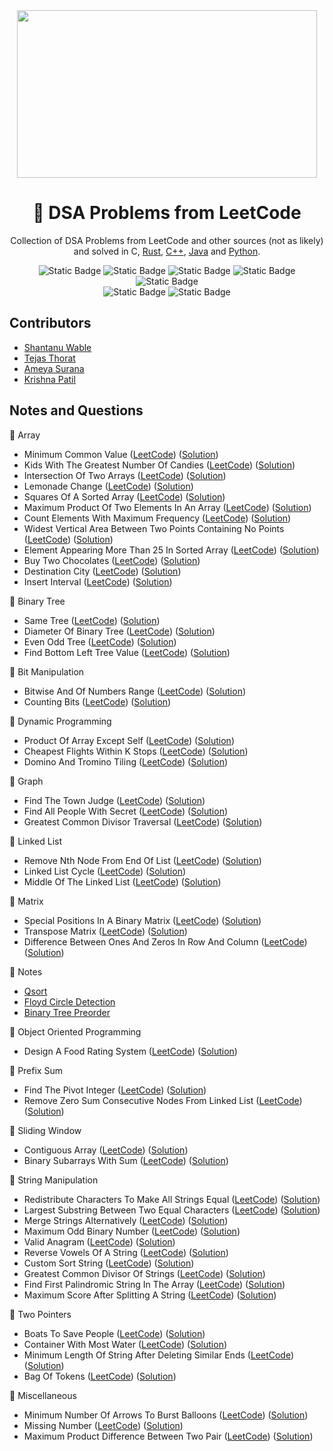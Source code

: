 <div align="center">
<img src="https://media2.giphy.com/media/v1.Y2lkPTc5MGI3NjExaW9keDk1cTV4aDE3YWZzOTJ1dTdxdmgxbzRnYmN2MzIwcXdlenUyMiZlcD12MV9pbnRlcm5hbF9naWZfYnlfaWQmY3Q9Zw/iIqmM5tTjmpOB9mpbn/giphy.gif" width="480" height="268" />

# 🧩 DSA Problems from LeetCode

Collection of DSA Problems from LeetCode and other sources (not as likely) and solved in C, [Rust](https://github.com/shxntanu/DSA/tree/Rust), [C++](https://github.com/shxntanu/DSA/tree/C++), [Java](https://github.com/shxntanu/DSA/tree/java) and [Python](https://github.com/shxntanu/DSA/tree/Python).

![Static Badge](https://img.shields.io/badge/C-gray?style=plastic&logo=C&labelColor=1A71AD&color=gray)
![Static Badge](https://img.shields.io/badge/C%2B%2B-gray?style=plastic&logo=C%2B%2B&labelColor=darkblue&color=gray)
![Static Badge](https://img.shields.io/badge/Rust-gray?style=plastic&logo=rust&labelColor=EF4900&color=gray)
![Static Badge](https://img.shields.io/badge/Java-gray?style=plastic&labelColor=F08E07&color=gray)
![Static Badge](https://img.shields.io/badge/Python-gray?style=plastic&logo=python&labelColor=F7C538&color=gray) <br/>
![Static Badge](https://img.shields.io/badge/LeetCode%20Daily-red)
![Static Badge](https://img.shields.io/badge/LeetCode%2075-red)

</div>

## Contributors

- [Shantanu Wable](https://github.com/shxntanu)
- [Tejas Thorat](https://github.com/tejaspthorat)
- [Ameya Surana](https://github.com/firefeast7)
- [Krishna Patil](https://github.com/Krishnapatil28113)

## Notes and Questions


📁 Array

- Minimum Common Value ([LeetCode](https://leetcode.com/problems/minimum-common-value)) ([Solution](array/minimum-common-value.c))
- Kids With The Greatest Number Of Candies ([LeetCode](https://leetcode.com/problems/kids-with-the-greatest-number-of-candies)) ([Solution](array/kids-with-the-greatest-number-of-candies.c))
- Intersection Of Two Arrays ([LeetCode](https://leetcode.com/problems/intersection-of-two-arrays)) ([Solution](array/intersection-of-two-arrays.cpp))
- Lemonade Change ([LeetCode](https://leetcode.com/problems/lemonade-change)) ([Solution](array/lemonade-change.c))
- Squares Of A Sorted Array ([LeetCode](https://leetcode.com/problems/squares-of-a-sorted-array)) ([Solution](array/squares-of-a-sorted-array.c))
- Maximum Product Of Two Elements In An Array ([LeetCode](https://leetcode.com/problems/maximum-product-of-two-elements-in-an-array)) ([Solution](array/maximum-product-of-two-elements-in-an-array.c))
- Count Elements With Maximum Frequency ([LeetCode](https://leetcode.com/problems/count-elements-with-maximum-frequency)) ([Solution](array/count-elements-with-maximum-frequency.c))
- Widest Vertical Area Between Two Points Containing No Points ([LeetCode](https://leetcode.com/problems/widest-vertical-area-between-two-points-containing-no-points)) ([Solution](array/widest-vertical-area-between-two-points-containing-no-points.c))
- Element Appearing More Than 25 In Sorted Array ([LeetCode](https://leetcode.com/problems/element-appearing-more-than-25-in-sorted-array)) ([Solution](array/element-appearing-more-than-25-in-sorted-array.c))
- Buy Two Chocolates ([LeetCode](https://leetcode.com/problems/buy-two-chocolates)) ([Solution](array/buy-two-chocolates.c))
- Destination City ([LeetCode](https://leetcode.com/problems/destination-city)) ([Solution](array/destination-city.c))
- Insert Interval ([LeetCode](https://leetcode.com/problems/insert-interval)) ([Solution](array/insert-interval.cpp))

📁 Binary Tree

- Same Tree ([LeetCode](https://leetcode.com/problems/same-tree)) ([Solution](binary-tree/same-tree.cpp))
- Diameter Of Binary Tree ([LeetCode](https://leetcode.com/problems/diameter-of-binary-tree)) ([Solution](binary-tree/diameter-of-binary-tree.c))
- Even Odd Tree ([LeetCode](https://leetcode.com/problems/even-odd-tree)) ([Solution](binary-tree/even-odd-tree.cpp))
- Find Bottom Left Tree Value ([LeetCode](https://leetcode.com/problems/find-bottom-left-tree-value)) ([Solution](binary-tree/find-bottom-left-tree-value.cpp))

📁 Bit Manipulation

- Bitwise And Of Numbers Range ([LeetCode](https://leetcode.com/problems/bitwise-and-of-numbers-range)) ([Solution](bit-manipulation/bitwise-and-of-numbers-range.cpp))
- Counting Bits ([LeetCode](https://leetcode.com/problems/counting-bits)) ([Solution](bit-manipulation/counting-bits.c))

📁 Dynamic Programming

- Product Of Array Except Self ([LeetCode](https://leetcode.com/problems/product-of-array-except-self)) ([Solution](dynamic-programming/product-of-array-except-self.cpp))
- Cheapest Flights Within K Stops ([LeetCode](https://leetcode.com/problems/cheapest-flights-within-k-stops)) ([Solution](dynamic-programming/cheapest-flights-within-k-stops.c))
- Domino And Tromino Tiling ([LeetCode](https://leetcode.com/problems/domino-and-tromino-tiling)) ([Solution](dynamic-programming/domino-and-tromino-tiling.cpp))

📁 Graph

- Find The Town Judge ([LeetCode](https://leetcode.com/problems/find-the-town-judge)) ([Solution](graph/find-the-town-judge.c))
- Find All People With Secret ([LeetCode](https://leetcode.com/problems/find-all-people-with-secret)) ([Solution](graph/find-all-people-with-secret.c))
- Greatest Common Divisor Traversal ([LeetCode](https://leetcode.com/problems/greatest-common-divisor-traversal)) ([Solution](graph/greatest-common-divisor-traversal.cpp))

📁 Linked List

- Remove Nth Node From End Of List ([LeetCode](https://leetcode.com/problems/remove-nth-node-from-end-of-list)) ([Solution](linked-list/remove-nth-node-from-end-of-list.c))
- Linked List Cycle ([LeetCode](https://leetcode.com/problems/linked-list-cycle)) ([Solution](linked-list/linked-list-cycle.c))
- Middle Of The Linked List ([LeetCode](https://leetcode.com/problems/middle-of-the-linked-list)) ([Solution](linked-list/middle-of-the-linked-list.c))

📁 Matrix

- Special Positions In A Binary Matrix ([LeetCode](https://leetcode.com/problems/special-positions-in-a-binary-matrix)) ([Solution](matrix/special-positions-in-a-binary-matrix.c))
- Transpose Matrix ([LeetCode](https://leetcode.com/problems/transpose-matrix)) ([Solution](matrix/transpose-matrix.c))
- Difference Between Ones And Zeros In Row And Column ([LeetCode](https://leetcode.com/problems/difference-between-ones-and-zeros-in-row-and-column)) ([Solution](matrix/difference-between-ones-and-zeros-in-row-and-column.c))

📁 Notes

- [Qsort](notes/qsort.c)
- [Floyd Circle Detection](notes/floyd-circle-detection.md)
- [Binary Tree Preorder](notes/binary-tree-preorder.cpp)

📁 Object Oriented Programming

- Design A Food Rating System ([LeetCode](https://leetcode.com/problems/design-a-food-rating-system)) ([Solution](object-oriented-programming/design-a-food-rating-system.cpp))

📁 Prefix Sum

- Find The Pivot Integer ([LeetCode](https://leetcode.com/problems/find-the-pivot-integer)) ([Solution](prefix-sum/find-the-pivot-integer.c))
- Remove Zero Sum Consecutive Nodes From Linked List ([LeetCode](https://leetcode.com/problems/remove-zero-sum-consecutive-nodes-from-linked-list)) ([Solution](prefix-sum/remove-zero-sum-consecutive-nodes-from-linked-list.cpp))

📁 Sliding Window

- Contiguous Array ([LeetCode](https://leetcode.com/problems/contiguous-array)) ([Solution](sliding-window/contiguous-array.cpp))
- Binary Subarrays With Sum ([LeetCode](https://leetcode.com/problems/binary-subarrays-with-sum)) ([Solution](sliding-window/binary-subarrays-with-sum.c))

📁 String Manipulation

- Redistribute Characters To Make All Strings Equal ([LeetCode](https://leetcode.com/problems/redistribute-characters-to-make-all-strings-equal)) ([Solution](string-manipulation/redistribute-characters-to-make-all-strings-equal.c))
- Largest Substring Between Two Equal Characters ([LeetCode](https://leetcode.com/problems/largest-substring-between-two-equal-characters)) ([Solution](string-manipulation/largest-substring-between-two-equal-characters.cpp))
- Merge Strings Alternatively ([LeetCode](https://leetcode.com/problems/merge-strings-alternatively)) ([Solution](string-manipulation/merge-strings-alternatively.c))
- Maximum Odd Binary Number ([LeetCode](https://leetcode.com/problems/maximum-odd-binary-number)) ([Solution](string-manipulation/maximum-odd-binary-number.c))
- Valid Anagram ([LeetCode](https://leetcode.com/problems/valid-anagram)) ([Solution](string-manipulation/valid-anagram.c))
- Reverse Vowels Of A String ([LeetCode](https://leetcode.com/problems/reverse-vowels-of-a-string)) ([Solution](string-manipulation/reverse-vowels-of-a-string.c))
- Custom Sort String ([LeetCode](https://leetcode.com/problems/custom-sort-string)) ([Solution](string-manipulation/custom-sort-string.cpp))
- Greatest Common Divisor Of Strings ([LeetCode](https://leetcode.com/problems/greatest-common-divisor-of-strings)) ([Solution](string-manipulation/greatest-common-divisor-of-strings.c))
- Find First Palindromic String In The Array ([LeetCode](https://leetcode.com/problems/find-first-palindromic-string-in-the-array)) ([Solution](string-manipulation/find-first-palindromic-string-in-the-array.c))
- Maximum Score After Splitting A String ([LeetCode](https://leetcode.com/problems/maximum-score-after-splitting-a-string)) ([Solution](string-manipulation/maximum-score-after-splitting-a-string.c))

📁 Two Pointers

- Boats To Save People ([LeetCode](https://leetcode.com/problems/boats-to-save-people)) ([Solution](two-pointers/boats-to-save-people.c))
- Container With Most Water ([LeetCode](https://leetcode.com/problems/container-with-most-water)) ([Solution](two-pointers/container-with-most-water.cpp))
- Minimum Length Of String After Deleting Similar Ends ([LeetCode](https://leetcode.com/problems/minimum-length-of-string-after-deleting-similar-ends)) ([Solution](two-pointers/minimum-length-of-string-after-deleting-similar-ends.c))
- Bag Of Tokens ([LeetCode](https://leetcode.com/problems/bag-of-tokens)) ([Solution](two-pointers/bag-of-tokens.cpp))

📁 Miscellaneous

- Minimum Number Of Arrows To Burst Balloons ([LeetCode](https://leetcode.com/problems/minimum-number-of-arrows-to-burst-balloons)) ([Solution](minimum-number-of-arrows-to-burst-balloons.c))
- Missing Number ([LeetCode](https://leetcode.com/problems/missing-number)) ([Solution](missing-number.c))
- Maximum Product Difference Between Two Pair ([LeetCode](https://leetcode.com/problems/maximum-product-difference-between-two-pair)) ([Solution](maximum-product-difference-between-two-pair.c))
